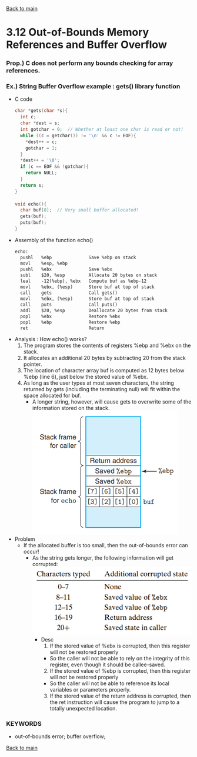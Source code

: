 [Back to main](https://github.com/JoonHyeok-hozy-Kim/computer_systems_study#readme)

# 3.12 Out-of-Bounds Memory References and Buffer Overflow

### Prop.) C does not perform any bounds checking for array references. 

### Ex.) String Buffer Overflow example : gets() library function
* C code
  ```c
  char *gets(char *s){
    int c;
    char *dest = s;
    int gotchar = 0;  // Whether at least one char is read or not!
    while ((c = getchar()) != '\n' && c != EOF){
      *dest++ = c;
      gotchar = 1;
    }
    *dest++ = '\0';
    if (c == EOF && !gotchar){
      return NULL;
    }
    return s;
  }

  void echo(){
    char buf[8];  // Very small buffer allocated!
    gets(buf);
    puts(buf);
  }
  ```
* Assembly of the function echo()
  ```assembly
  echo:
    pushl   %ebp              Save %ebp on stack
    movl    %esp, %ebp        
    pushl   %ebx              Save %ebx
    subl    $20, %esp         Allocate 20 bytes on stack
    leal    -12(%ebp), %ebx   Compute buf as %ebp-12
    movl    %ebx, (%esp)      Store buf at top of stack
    call    gets              Call gets()
    movl    %ebx, (%esp)      Store buf at top of stack
    call    puts              Call puts()
    addl    $20, %esp         Deallocate 20 bytes from stack
    popl    %ebx              Restore %ebx
    popl    %ebp              Restore %ebp
    ret                       Return
  ```
* Analysis : How echo() works?
  1. The program stores the contents of registers %ebp and %ebx on the stack.
  2. It allocates an additional 20 bytes by subtracting 20 from the stack pointer.
  3. The location of character array buf is computed as 12 bytes below %ebp (line 6), just below the stored value of %ebx.
  4. As long as the user types at most seven characters, the string returned by gets (including the terminating null) will fit within the space allocated for buf.
     * A longer string, however, will cause gets to overwrite some of the information stored on the stack.
       ![](https://github.com/JoonHyeok-hozy-Kim/computer_systems_study/blob/main/contents/ch_03/images/03_12_00_stack.png)
* Problem
  * If the allocated buffer is too small, then the out-of-bounds error can occur!
    * As the string gets longer, the following information will get corrupted:
      ![](https://github.com/JoonHyeok-hozy-Kim/computer_systems_study/blob/main/contents/ch_03/images/03_12_00_table.png)
      * Desc
        1. If the stored value of %ebx is corrupted, then this register will not be restored properly
          * So the caller will not be able to rely on the integrity of this register, even though it should be callee-saved.
        2. If the stored value of %ebp is corrupted, then this register will not be restored properly
          * So the caller will not be able to reference its local variables or parameters properly.
        3. If the stored value of the return address is corrupted, then the ret instruction will cause the program to jump to a totally unexpected location.

### KEYWORDS
* out-of-bounds error; buffer overflow;


[Back to main](https://github.com/JoonHyeok-hozy-Kim/computer_systems_study#readme)